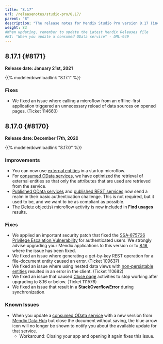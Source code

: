 ```yaml
---
title: "8.17"
url: /releasenotes/studio-pro/8.17/
parent: "8"
description: "The release notes for Mendix Studio Pro version 8.17 (including all patches) with details on new features, bug fixes, and known issues."
weight: 83
#When updating, remember to update the Latest Mendix Releases file
#KI: "When you update a consumed OData service" - DML-949
---
```


## 8.17.1 {#8171}

**Release date: January 21st, 2021**

{{% modelerdownloadlink "8.17.1" %}}

### Fixes

* We fixed an issue where calling a microflow from an offline-first application triggered an unnecessary reload of data sources on opened pages. (Ticket 114660)

## 8.17.0 {#8170}

**Release date: December 17th, 2020**

{{% modelerdownloadlink "8.17.0" %}}

### Improvements

* You can now use [external entities](/refguide8/external-entities) in a startup microflow.
* For [consumed OData services](/refguide8/consumed-odata-services), we have optimized the retrieval of external entities so that only the attributes that are used are retrieved from the service.
* [Published OData services](/refguide8/published-odata-services) and [published REST services](/refguide8/published-rest-services) now send a realm in their basic authentication challenge. This is not required, but it used to be, and we want to be as compliant as possible.
* The [Delete object(s)](/refguide8/deleting-objects) microflow activity is now included in **Find usages** results.

### Fixes

* <a name="875726"></a>We applied an important security patch that fixed the [SSA-875726 Privilege Escalation Vulnerability](https://new.siemens.com/global/en/products/services/cert.html#SecurityPublications) for authenticated users. We strongly advise upgrading your Mendix applications to this version or to [8.18](8.18), where the issue has been fixed.
* We fixed an issue where generating a get-by-key REST operation for a file-document entity caused an error. (Ticket 109637)
* We fixed an issue where using nested data views with [non-persistable entities](/refguide8/persistability#non-persistable) resulted in an error in the client. (Ticket 110682)
* We fixed an issue that caused [Close page](/refguide8/close-page) activities to stop working after upgrading to 8.16 or below. (Ticket 111576)
* We fixed an issue that result in a **StackOverflowError** during synchronization.

### Known Issues

* When you update a [consumed OData service](/refguide8/consumed-odata-service) with a new version from [Mendix Data Hub](/data-hub/) but close the document without saving, the blue arrow icon will no longer be shown to notify you about the available update for that service.
	* Workaround: Closing your app and opening it again fixes this issue.
